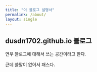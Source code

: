```yaml
---
title: "이 블로그 설명서"
permalink: /about/
layout: single
---
```


## dusdn1702.github.io 블로그

연우 블로그에 대해서 쓰는 공간이라고 한다. 

근데 쓸말이 없어서 패스다.
